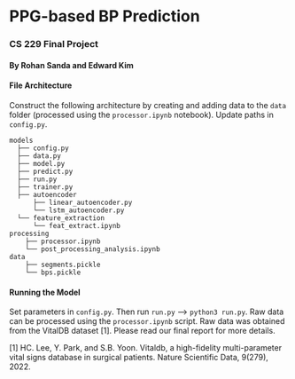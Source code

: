 # PPG-based BP Prediction ##
### CS 229 Final Project ###
#### By Rohan Sanda and Edward Kim ####

#### File Architecture ####
Construct the following architecture by creating and adding data to the `data` folder (processed using the `processor.ipynb` notebook). Update paths in `config.py`.
```
models
  ├── config.py
  ├── data.py
  ├── model.py
  ├── predict.py
  ├── run.py
  ├── trainer.py
  ├── autoencoder
      ├── linear_autoencoder.py
      └── lstm_autoencoder.py
  └── feature_extraction
      └── feat_extract.ipynb
processing
    ├── processor.ipynb
    └── post_processing_analysis.ipynb
data
    ├── segments.pickle
    └── bps.pickle
```

#### Running the Model ####
Set parameters in `config.py`. Then run `run.py` --> `python3 run.py`. Raw data can be processed using the `processor.ipynb` script. Raw data was obtained from the VitalDB dataset [1]. Please read our final report for more details. 

[1] HC. Lee, Y. Park, and S.B. Yoon. Vitaldb, a high-fidelity multi-parameter vital signs database in surgical patients. Nature Scientific Data, 9(279), 2022.

 


